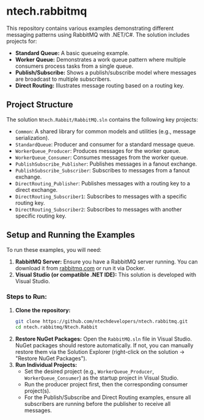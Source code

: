 # ntech.rabbitmq

This repository contains various examples demonstrating different messaging patterns using RabbitMQ with .NET/C#. The solution includes projects for:

*   **Standard Queue:** A basic queueing example.
*   **Worker Queue:** Demonstrates a work queue pattern where multiple consumers process tasks from a single queue.
*   **Publish/Subscribe:** Shows a publish/subscribe model where messages are broadcast to multiple subscribers.
*   **Direct Routing:** Illustrates message routing based on a routing key.

## Project Structure

The solution `Ntech.Rabbit/RabbitMQ.sln` contains the following key projects:

*   `Common`: A shared library for common models and utilities (e.g., message serialization).
*   `StandardQueue`: Producer and consumer for a standard message queue.
*   `WorkerQueue_Producer`: Produces messages for the worker queue.
*   `WorkerQueue_Consumer`: Consumes messages from the worker queue.
*   `PublishSubscribe_Publisher`: Publishes messages in a fanout exchange.
*   `PublishSubscribe_Subscriber`: Subscribes to messages from a fanout exchange.
*   `DirectRouting_Publisher`: Publishes messages with a routing key to a direct exchange.
*   `DirectRouting_Subscriber1`: Subscribes to messages with a specific routing key.
*   `DirectRouting_Subscriber2`: Subscribes to messages with another specific routing key.

## Setup and Running the Examples

To run these examples, you will need:

1.  **RabbitMQ Server:** Ensure you have a RabbitMQ server running. You can download it from [rabbitmq.com](https://www.rabbitmq.com/download.html) or run it via Docker.
2.  **Visual Studio (or compatible .NET IDE):** This solution is developed with Visual Studio.

### Steps to Run:

1.  **Clone the repository:**
    ```bash
    git clone https://github.com/ntechdevelopers/ntech.rabbitmq.git
    cd ntech.rabbitmq/Ntech.Rabbit
    ```
2.  **Restore NuGet Packages:** Open the `RabbitMQ.sln` file in Visual Studio. NuGet packages should restore automatically. If not, you can manually restore them via the Solution Explorer (right-click on the solution -> "Restore NuGet Packages").
3.  **Run Individual Projects:**
    *   Set the desired project (e.g., `WorkerQueue_Producer`, `WorkerQueue_Consumer`) as the startup project in Visual Studio.
    *   Run the producer project first, then the corresponding consumer project(s).
    *   For the Publish/Subscribe and Direct Routing examples, ensure all subscribers are running before the publisher to receive all messages.
